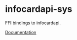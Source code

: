 # infocardapi-sys #
FFI bindings to infocardapi.

[Documentation](https://retep998.github.io/doc/infocardapi-sys/)
